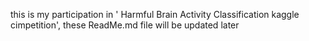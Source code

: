 this is my participation  in ' Harmful Brain Activity Classification kaggle cimpetition', these ReadMe.md file will be updated later